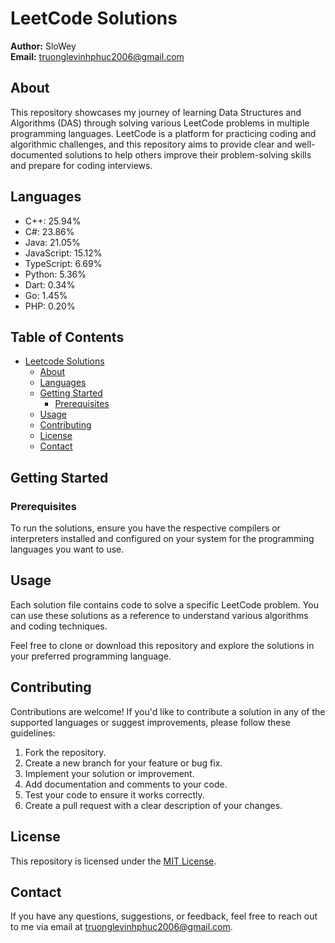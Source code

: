 
# LeetCode Solutions

**Author:** SloWey  
**Email:** truonglevinhphuc2006@gmail.com

## About

This repository showcases my journey of learning Data Structures and Algorithms (DAS) through solving various LeetCode problems in multiple programming languages. LeetCode is a platform for practicing coding and algorithmic challenges, and this repository aims to provide clear and well-documented solutions to help others improve their problem-solving skills and prepare for coding interviews.

## Languages

- C++: 25.94%
- C#: 23.86%
- Java: 21.05%
- JavaScript: 15.12%
- TypeScript: 6.69%
- Python: 5.36%
- Dart: 0.34%
- Go: 1.45%
- PHP: 0.20%


## Table of Contents

- [Leetcode Solutions](#leetcode-solutions)
  - [About](#about)
  - [Languages](#languages)
  - [Getting Started](#getting-started)
    - [Prerequisites](#prerequisites)
  - [Usage](#usage)
  - [Contributing](#contributing)
  - [License](#license)
  - [Contact](#contact)

## Getting Started

### Prerequisites

To run the solutions, ensure you have the respective compilers or interpreters installed and configured on your system for the programming languages you want to use.

## Usage

Each solution file contains code to solve a specific LeetCode problem. You can use these solutions as a reference to understand various algorithms and coding techniques. 

Feel free to clone or download this repository and explore the solutions in your preferred programming language.

## Contributing

Contributions are welcome! If you'd like to contribute a solution in any of the supported languages or suggest improvements, please follow these guidelines:

1. Fork the repository.
2. Create a new branch for your feature or bug fix.
3. Implement your solution or improvement.
4. Add documentation and comments to your code.
5. Test your code to ensure it works correctly.
6. Create a pull request with a clear description of your changes.

## License

This repository is licensed under the [MIT License](LICENSE).

## Contact

If you have any questions, suggestions, or feedback, feel free to reach out to me via email at truonglevinhphuc2006@gmail.com.

